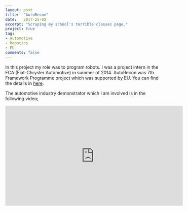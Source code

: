```yaml
---
layout: post
title:  "AutoRecon"
date:   2017-25-02
excerpt: "Scraping my school's terrible classes page."
project: true
tag:
- Automotive
- Robotics
- EU
comments: false
---
```


In this project my role was to program robots. I was a project intern in the FCA (Fiat-Chrysler Automotive) in summer of 2014.
AutoRecon was 7th Framework Programme project which was supported by EU. You can find the details in <a href="http://www.autorecon.eu" rel="nofollow" class="link-presentation">here</a>.

The automotive industry demonstrator which I am involved is in the following video;

<iframe width="560" height="315" src="https://www.youtube.com/embed/cVwoOAO6z3U" frameborder="0"> </iframe>

